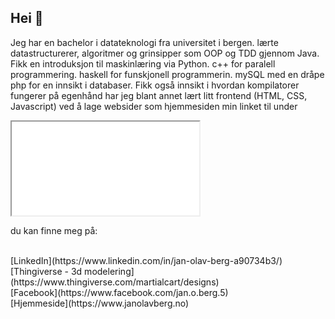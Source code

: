 ## Hei 👋

<p>
Jeg har en bachelor i datateknologi fra universitet i bergen.
lærte datastructurerer, algoritmer og grinsipper som OOP og TDD gjennom Java.
Fikk en introduksjon til maskinlæring via Python.
c++ for paralell programmering.
haskell for funskjonell programmerin.
mySQL med en dråpe php for en innsikt i databaser.
Fikk også innsikt i hvordan kompilatorer fungerer
på egenhånd har jeg blant annet lært litt frontend (HTML, CSS, Javascript)
ved å lage websider som hjemmesiden min linket til under
</p>

<iframe src="[https://www.w3schools.com](https://docs.google.com/document/d/1pfxN97oFV-BRIfLMRd1jojw4EG2-2pVJr3CPdyCB1Aw/edit?tab=t.0)" title="Om meg"></iframe>

du kan finne meg på:

<br>
[LinkedIn](https://www.linkedin.com/in/jan-olav-berg-a90734b3/)
<br>
[Thingiverse - 3d modelering](https://www.thingiverse.com/martialcart/designs)
<br>
[Facebook](https://www.facebook.com/jan.o.berg.5)
<br>
[Hjemmeside](https://www.janolavberg.no)

<!--
**Martialcart/Martialcart** is a ✨ _special_ ✨ repository because its `README.md` (this file) appears on your GitHub profile.

Here are some ideas to get you started:



add link: 
    url turns into links
        (html didn't work)
            <a href="https://github.com/Martialcart?tab=repositories" target="_blank">Martialcart</a>
    [nameCustom](url)
linebreak:
    <br> works
    (# didn't work) 

- 🔭 I’m currently working on ...
- 🌱 I’m currently learning ...
- 👯 I’m looking to collaborate on ...
- 🤔 I’m looking for help with ...
- 💬 Ask me about ...
- 📫 How to reach me: ...
- 😄 Pronouns: ...
- ⚡ Fun fact: ...
-->
        
